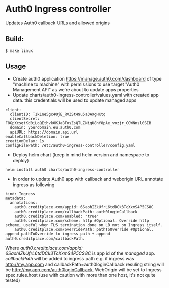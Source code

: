 # Auth0 Ingress controller
Updates Auth0 callback URLs and allowed origins

## Build:
```
$ make linux
```
## Usage
* Create auth0 application https://manage.auth0.com/dashboard of type "machine to machine" with permissions to use target "Auth0 Management API" as we're about to update apps properties
* Update charts/auth0-ingress-controller/values.yaml with created app data.
this credentials will be used to update managed apps
```
client:
  clientID: T1k1ne5gc40jE_RVZSt49u5a3AXgHKtq
  clientSecret: F8GpXcsqtKd0iLoQEthvk0KJaBFosZsQTLZNiqU8hf8pAe_vozjr_COWNnsl0SIB
  domain: yourdomain.eu.auth0.com
  apiURL: https://domain.api.url
enableCallbackDeletion: true
creationDelay: 1s
configFilePath: /etc/auth0-ingress-controller/config.yaml
```
* Deploy helm chart (keep in mind helm version and namespace to deploy)
```
helm install auth0 charts/auth0-ingress-controller
```
* In order to update Auth0 app with callback and weborigin URL annotate ingress as following
```
kind: Ingress
metadata:
  annotations:
    auth0.creditplace.com/appid: 6SaohIZkUfrL6tdDCk3TcXxmS4P5CS8C
    auth0.creditplace.com/callbackPath: auth0loginCallback
    auth0.creditplace.com/enabled: "true"
    auth0.creditplace.com/scheme: http #Optional. Override http scheme, useful when TLS termination done on LB not on Ingress itself.
    auth0.creditplace.com/overridePath: pathToOverride #Optional. append pathToOverride to ingress path + append auth0.creditplace.com/callbackPath. 
```
Where _auth0.creditplace.com/appid: 6SaohIZkUfrL6tdDCk3TcXxmS4P5CS8C_ is app id of the _managed_ app.
*callbackPath* will be added to ingress path e.g. if ingress was http://my.app.com and callbackPath=auth0loginCallback resuling string will be http://my.app.com/auth0loginCallback. 
WebOrigin will be set to Ingress spec.rules.host (use with caution with more than one host, it's not quite tested)
